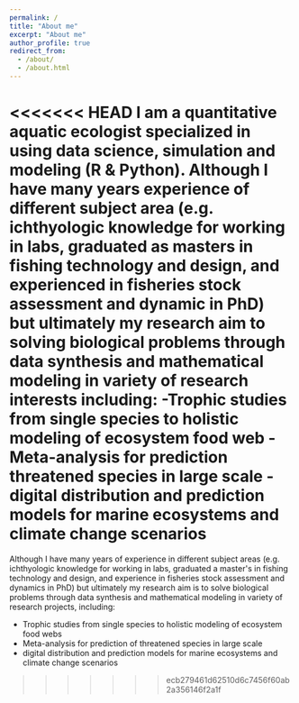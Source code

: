 ```yaml
---
permalink: /
title: "About me"
excerpt: "About me"
author_profile: true
redirect_from: 
  - /about/
  - /about.html
---
```


<<<<<<< HEAD
I am a quantitative aquatic ecologist specialized in using data science, simulation and modeling (R & Python). Although I have many years experience of different subject area (e.g. ichthyologic knowledge for working in labs, graduated as masters in fishing technology and design, and experienced in fisheries stock assessment and dynamic in PhD) but ultimately my research aim to solving biological problems through data synthesis and mathematical modeling in variety of research interests including:
-Trophic studies from single species to holistic modeling of ecosystem food web
-Meta-analysis for prediction threatened species in large scale
-digital distribution and prediction models for marine ecosystems and climate change scenarios
=======
Although I have many years of experience in different subject areas (e.g. ichthyologic knowledge for working in labs, graduated a master's in fishing technology and design, and experience in fisheries stock assessment and dynamics in PhD) but ultimately my research aim is to solve biological problems through data synthesis and mathematical modeling in variety of research projects, including:
+ Trophic studies from single species to holistic modeling of ecosystem food webs
+ Meta-analysis for prediction of threatened species in large scale
+ digital distribution and prediction models for marine ecosystems and climate change scenarios
>>>>>>> ecb279461d62510d6c7456f60ab2a356146f2a1f
